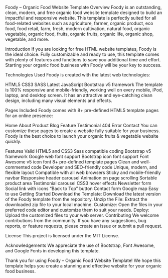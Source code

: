 Foody – Organic Food Website Template
Overview
Foody is an outstanding, clean, modern, and free organic food website template designed to build an impactful and responsive website. This template is perfectly suited for all food-related websites such as agriculture, farmer, organic product, eco food, food retail, farm, fresh, modern cultivation, natural food, organic vegetable, organic food, fruits, organic fruits, organic life, organic shop, vegetable, and more.

Introduction
If you are looking for free HTML website templates, Foody is the ideal choice. Fully customizable and ready to use, this template comes with plenty of features and functions to save you additional time and effort. Starting your organic food business with Foody will be your key to success.

Technologies Used
Foody is created with the latest web technologies:

HTML5
CSS3
SASS
Latest JavaScript
Bootstrap v5 framework
The template is 100% responsive and mobile-friendly, working well on every mobile, iPod, laptop, and desktop screen. It has an attractive and eye-catching clean design, including many visual elements and effects.

Pages Included
Foody comes with 8+ pre-defined HTML5 template pages for an online presence:

Home
About
Product
Blog
Feature
Testimonial
404 Error
Contact
You can customize these pages to create a website fully suitable for your business. Foody is the best choice to launch your organic fruits & vegetable website quickly.

Features
Valid HTML5 and CSS3
Sass compatible coding
Bootstrap v5 framework
Google web font support
Bootstrap icon font support
Font Awesome v5 icon font
8+ pre-defined template pages
Clean and well-commented code
Developer and SEO-friendly code
Unique, modern, and flexible layout
Compatible with all web browsers
Sticky and mobile-friendly navbar
Responsive header carousel
Animation on page scrolling
Sortable product area
Testimonial carousel
CSS3 hover effects
Newsletter form
Social link with icons
“Back to Top” button
Contact form
Google map
Easy to use
Getting Started
Download the Template: Download the latest version of the Foody template from the repository.
Unzip the File: Extract the downloaded zip file to your local machine.
Customize: Open the files in your preferred code editor and customize them to suit your needs.
Deploy: Upload the customized files to your web server.
Contributing
We welcome contributions from the community. If you have any suggestions, bug reports, or feature requests, please create an issue or submit a pull request.

License
This project is licensed under the MIT License.

Acknowledgements
We appreciate the use of Bootstrap, Font Awesome, and Google Fonts in developing this template.

Thank you for using Foody – Organic Food Website Template! We hope this template helps you create a stunning and effective website for your organic food business.
